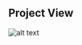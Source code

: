 ## Project View
![alt text](https://github.com/HarshSachan007/QuickSell-Harsh-Sachan/blob/main/src/assets/image.jpg?raw=true)
